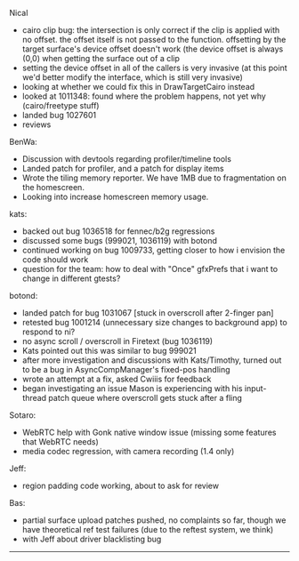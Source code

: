 Nical
* cairo clip bug: the intersection is only correct if the clip is applied with no offset. the offset itself is not passed to the function. offsetting by the target surface's device offset doesn't work (the device offset is always (0,0) when getting the surface out of a clip
* setting the device offset in all of the callers is very invasive (at this point we'd better modify the interface, which is still very invasive)
* looking at whether we could fix this in DrawTargetCairo instead
* looked at 1011348: found where the problem happens, not yet why (cairo/freetype stuff)
* landed bug 1027601
* reviews

BenWa:
* Discussion with devtools regarding profiler/timeline tools
* Landed patch for profiler, and a patch for display items
* Wrote the tiling memory reporter. We have 1MB due to fragmentation on the homescreen.
* Looking into increase homescreen memory usage.

kats:
* backed out bug 1036518 for fennec/b2g regressions
* discussed some bugs (999021, 1036119) with botond
* continued working on bug 1009733, getting closer to how i envision the code should work
* question for the team: how to deal with "Once" gfxPrefs that i want to change in different gtests?

botond:
* landed patch for bug 1031067 [stuck in overscroll after 2-finger pan]
* retested bug 1001214 (unnecessary size changes to background app) to respond to ni? 
* no async scroll / overscroll in Firetext (bug 1036119)
* Kats pointed out this was similar to bug 999021
* after more investigation and discussions with Kats/Timothy, turned out to be a bug in AsyncCompManager's fixed-pos handling
* wrote an attempt at a fix, asked Cwiiis for feedback
* began investigating an issue Mason is experiencing with his input-thread patch queue where overscroll gets stuck after a fling

Sotaro:
* WebRTC help with Gonk native window issue (missing some features that WebRTC needs)
* media codec regression, with camera recording (1.4 only)

Jeff:
* region padding code working, about to ask for review

Bas:
* partial surface upload patches pushed, no complaints so far, though we have theoretical ref test failures (due to the reftest system, we think)
* with Jeff about driver blacklisting bug

________________


